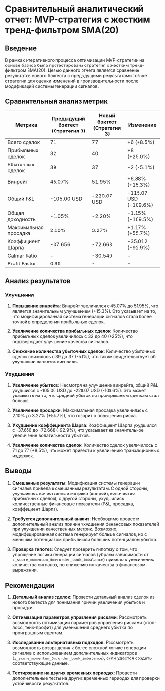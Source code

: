 # Сравнительный аналитический отчет: MVP-стратегия с жестким тренд-фильтром SMA(20)

## Введение

В рамках итеративного процесса оптимизации MVP-стратегии на основе базиса была протестирована стратегия с жестким тренд-фильтром SMA(20). Целью данного отчета является сравнение результатов нового бэктеста с предыдущими результатами той же стратегии для оценки изменений в производительности после модификаций системы генерации сигналов.

## Сравнительный анализ метрик

| Метрика | Предыдущий бэктест (Стратегия 3) | Новый бэктест (Стратегия 3) | Изменение |
|---------|----------------------------------|-----------------------------|-----------|
| Всего сделок | 71 | 77 | +6 (+8.5%) |
| Прибыльных сделок | 32 | 40 | +8 (+25.0%) |
| Убыточных сделок | 39 | 37 | -2 (-5.1%) |
| Винрейт | 45.07% | 51.95% | +6.88% (+15.3%) |
| Общий P&L | -105.00 USD | -220.07 USD | -115.07 USD (-109.6%) |
| Общая доходность | -1.05% | -2.20% | -1.15% (-109.5%) |
| Максимальная просадка | 2.10% | 3.27% | +1.17% (+55.7%) |
| Коэффициент Шарпа | -37.656 | -72.668 | -35.012 (-92.9%) |
| Calmar Ratio | - | -30.540 | - |
| Profit Factor | 0.86 | - | - |

## Анализ результатов

### Улучшения

1. **Повышение винрейта**: Винрейт увеличился с 45.07% до 51.95%, что является значительным улучшением (+15.3%). Это указывает на то, что модифицированная система генерации сигналов стала более точной в определении прибыльных сделок.

2. **Увеличение количества прибыльных сделок**: Количество прибыльных сделок увеличилось с 32 до 40 (+25%), что подтверждает улучшение качества сигналов.

3. **Снижение количества убыточных сделок**: Количество убыточных сделок снизилось с 39 до 37 (-5.1%), что также свидетельствует об улучшении качества сигналов.

### Ухудшения

1. **Увеличение убытков**: Несмотря на улучшение винрейта, общий P&L ухудшился с -105.00 USD до -220.07 USD (-109.6%). Это может указывать на то, что средний убыток по проигрышным сделкам стал больше.

2. **Увеличение просадки**: Максимальная просадка увеличилась с 2.10% до 3.27% (+55.7%), что говорит о повышении риска.

3. **Ухудшение коэффициента Шарпа**: Коэффициент Шарпа ухудшился с -37.656 до -72.668 (-92.9%), что указывает на значительное увеличение волатильности убытков.

4. **Увеличение количества сделок**: Количество сделок увеличилось с 71 до 77 (+8.5%), что может привести к увеличению транзакционных издержек.

## Выводы

1. **Смешанные результаты**: Модификация системы генерации сигналов привела к смешанным результатам. С одной стороны, улучшились качественные метрики (винрейт, количество прибыльных сделок), с другой стороны, ухудшились количественные финансовые показатели (P&L, просадка, коэффициент Шарпа).

2. **Требуется дополнительный анализ**: Необходимо провести дополнительный анализ причин ухудшения финансовых показателей при улучшении качественных метрик. Возможно, модифицированная система генерирует больше сигналов, но с меньшим потенциалом прибыли или большим потенциалом убытка.

3. **Проверка гипотез**: Следует проверить гипотезу о том, что упрощение логики генерации сигналов (убраны зависимости от `z_score_momentum_5m` и `order_book_imbalance`) привело к увеличению количества сигналов, но снижению их качества в финансовом выражении.

## Рекомендации

1. **Детальный анализ сделок**: Провести детальный анализ сделок из нового бэктеста для понимания причин увеличения убытков и просадки.

2. **Оптимизация параметров управления рисками**: Рассмотреть возможность оптимизации параметров управления рисками (стоп-лосс, тейк-профит) для уменьшения среднего убытка по проигрышным сделкам.

3. **Исследование альтернативных подходов**: Рассмотреть возможность возвращения к более сложной логике генерации сигналов с использованием дополнительных индикаторов (`z_score_momentum_5m`, `order_book_imbalance`), если удастся создать соответствующие данные.

4. **Тестирование на других временных периодах**: Провести дополнительные тесты на других временных периодах для проверки устойчивости результатов.